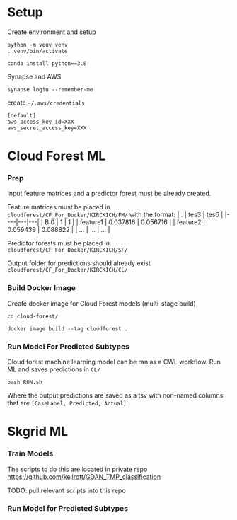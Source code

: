 # Setup

Create environment and setup
```
python -m venv venv
. venv/bin/activate

conda install python==3.8
```

Synapse and AWS
```
synapse login --remember-me
```

create `~/.aws/credentials`

```
[default]
aws_access_key_id=XXX
aws_secret_access_key=XXX
```


# Cloud Forest ML
### Prep
Input feature matrices and a predictor forest must be already created.

Feature matrices must be placed in `cloudforest/CF_For_Docker/KIRCKICH/FM/` with the format:
| .  | tes3 | tes6 |
|----|---|---|
| B:0 | 1 | 1 |
| feature1  | 0.037816 | 0.056716 |
| feature2  | 0.059439 | 0.088822 |
| ... | ... | ... |

Predictor forests must be placed in `cloudforest/CF_For_Docker/KIRCKICH/SF/`

Output folder for predictions should already exist `cloudforest/CF_For_Docker/KIRCKICH/CL/`


### Build Docker Image
Create docker image for Cloud Forest models (multi-stage build)
```
cd cloud-forest/
```
```
docker image build --tag cloudforest .
```

### Run Model For Predicted Subtypes
Cloud forest machine learning model can be ran as a CWL workflow. Run ML and saves predictions in `CL/`
```
bash RUN.sh
```
Where the output predictions are saved as a tsv with non-named columns that are `[CaseLabel, Predicted, Actual]`


# Skgrid ML
### Train Models
The scripts to do this are located in private repo https://github.com/kellrott/GDAN_TMP_classification

TODO: pull relevant scripts into this repo

### Run Model for Predicted Subtypes
